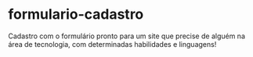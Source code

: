 # formulario-cadastro

Cadastro com o formulário pronto para um site que precise de alguém na área de tecnologia, com determinadas habilidades e linguagens!
